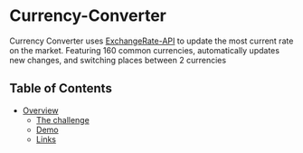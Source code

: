 # Currency-Converter

Currency Converter uses [ExchangeRate-API](https://exchangerate-api.com) to update the most current rate on the market. Featuring 160 common currencies, automatically updates new changes, and switching places between 2 currencies  

## Table of Contents

- [Overview](#overview)
  - [The challenge](#the-challenge)
  - [Demo](#demo)
  - [Links](#links)
  <!-- - [My process](#my-process)
  - [Built With](#built-with)
  - [What I Learned](#what-i-learned)
  - [Continued Development)(#continued-development)
  - [Useful resources](#useful-resources)
 - [Author](#author)
 
 ## Overview
 
 ### Features
 
 Users should be able to:
 
 - Choose from 160 available currencies
 - Enter a number at the top `input` and receive a result at the bottom input
 - See the result calculated in real-time as input is entered
 - Swap top and bottom currencies using `switch` button
 
 ### Screenshot
